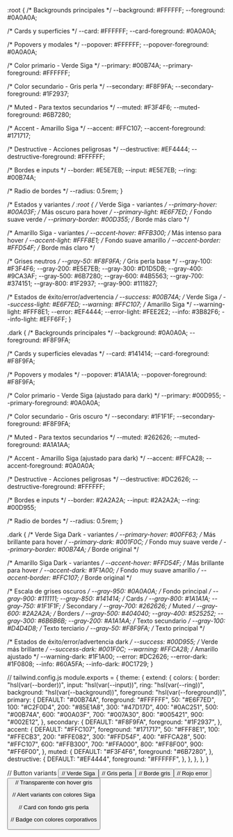 :root {
  /* Backgrounds principales */
  --background: #FFFFFF;
  --foreground: #0A0A0A;
  
  /* Cards y superficies */
  --card: #FFFFFF;
  --card-foreground: #0A0A0A;
  
  /* Popovers y modales */
  --popover: #FFFFFF;
  --popover-foreground: #0A0A0A;
  
  /* Color primario - Verde Siga */
  --primary: #00B74A;
  --primary-foreground: #FFFFFF;
  
  /* Color secundario - Gris perla */
  --secondary: #F8F9FA;
  --secondary-foreground: #1F2937;
  
  /* Muted - Para textos secundarios */
  --muted: #F3F4F6;
  --muted-foreground: #6B7280;
  
  /* Accent - Amarillo Siga */
  --accent: #FFC107;
  --accent-foreground: #171717;
  
  /* Destructive - Acciones peligrosas */
  --destructive: #EF4444;
  --destructive-foreground: #FFFFFF;
  
  /* Bordes e inputs */
  --border: #E5E7EB;
  --input: #E5E7EB;
  --ring: #00B74A;
  
  /* Radio de bordes */
  --radius: 0.5rem;
}






/* Estados y variantes */
:root {
  /* Verde Siga - variantes */
  --primary-hover: #00A03F;     /* Más oscuro para hover */
  --primary-light: #E6F7ED;     /* Fondo suave verde */
  --primary-border: #00D355;    /* Borde más claro */
  
  /* Amarillo Siga - variantes */
  --accent-hover: #FFB300;      /* Más intenso para hover */
  --accent-light: #FFF8E1;      /* Fondo suave amarillo */
  --accent-border: #FFD54F;     /* Borde más claro */
  
  /* Grises neutros */
  --gray-50: #F8F9FA;   /* Gris perla base */
  --gray-100: #F3F4F6;
  --gray-200: #E5E7EB;
  --gray-300: #D1D5DB;
  --gray-400: #9CA3AF;
  --gray-500: #6B7280;
  --gray-600: #4B5563;
  --gray-700: #374151;
  --gray-800: #1F2937;
  --gray-900: #111827;
  
  /* Estados de éxito/error/advertencia */
  --success: #00B74A;           /* Verde Siga */
  --success-light: #E6F7ED;
  --warning: #FFC107;           /* Amarillo Siga */
  --warning-light: #FFF8E1;
  --error: #EF4444;
  --error-light: #FEE2E2;
  --info: #3B82F6;
  --info-light: #EFF6FF;
}









.dark {
  /* Backgrounds principales */
  --background: #0A0A0A;
  --foreground: #F8F9FA;
  
  /* Cards y superficies elevadas */
  --card: #141414;
  --card-foreground: #F8F9FA;
  
  /* Popovers y modales */
  --popover: #1A1A1A;
  --popover-foreground: #F8F9FA;
  
  /* Color primario - Verde Siga (ajustado para dark) */
  --primary: #00D955;
  --primary-foreground: #0A0A0A;
  
  /* Color secundario - Gris oscuro */
  --secondary: #1F1F1F;
  --secondary-foreground: #F8F9FA;
  
  /* Muted - Para textos secundarios */
  --muted: #262626;
  --muted-foreground: #A1A1AA;
  
  /* Accent - Amarillo Siga (ajustado para dark) */
  --accent: #FFCA28;
  --accent-foreground: #0A0A0A;
  
  /* Destructive - Acciones peligrosas */
  --destructive: #DC2626;
  --destructive-foreground: #FFFFFF;
  
  /* Bordes e inputs */
  --border: #2A2A2A;
  --input: #2A2A2A;
  --ring: #00D955;
  
  /* Radio de bordes */
  --radius: 0.5rem;
}

.dark {
  /* Verde Siga Dark - variantes */
  --primary-hover: #00FF63;     /* Más brillante para hover */
  --primary-dark: #001F0C;      /* Fondo muy suave verde */
  --primary-border: #00B74A;    /* Borde original */
  
  /* Amarillo Siga Dark - variantes */
  --accent-hover: #FFD54F;      /* Más brillante para hover */
  --accent-dark: #1F1A00;       /* Fondo muy suave amarillo */
  --accent-border: #FFC107;     /* Borde original */
  
  /* Escala de grises oscuros */
  --gray-950: #0A0A0A;   /* Fondo principal */
  --gray-900: #111111;
  --gray-850: #141414;   /* Cards */
  --gray-800: #1A1A1A;
  --gray-750: #1F1F1F;   /* Secondary */
  --gray-700: #262626;   /* Muted */
  --gray-600: #2A2A2A;   /* Borders */
  --gray-500: #404040;
  --gray-400: #525252;
  --gray-300: #6B6B6B;
  --gray-200: #A1A1AA;   /* Texto secundario */
  --gray-100: #D4D4D8;   /* Texto terciario */
  --gray-50: #F8F9FA;    /* Texto principal */
  
  /* Estados de éxito/error/advertencia dark */
  --success: #00D955;           /* Verde más brillante */
  --success-dark: #001F0C;
  --warning: #FFCA28;           /* Amarillo ajustado */
  --warning-dark: #1F1A00;
  --error: #DC2626;
  --error-dark: #1F0808;
  --info: #60A5FA;
  --info-dark: #0C1729;
}


// tailwind.config.js
module.exports = {
  theme: {
    extend: {
      colors: {
        border: "hsl(var(--border))",
        input: "hsl(var(--input))",
        ring: "hsl(var(--ring))",
        background: "hsl(var(--background))",
        foreground: "hsl(var(--foreground))",
        primary: {
          DEFAULT: "#00B74A",
          foreground: "#FFFFFF",
          50: "#E6F7ED",
          100: "#C2F0D4",
          200: "#85E1A8",
          300: "#47D17D",
          400: "#0AC251",
          500: "#00B74A",
          600: "#00A03F",
          700: "#007A30",
          800: "#005421",
          900: "#002E12",
        },
        secondary: {
          DEFAULT: "#F8F9FA",
          foreground: "#1F2937",
        },
        accent: {
          DEFAULT: "#FFC107",
          foreground: "#171717",
          50: "#FFF8E1",
          100: "#FFECB3",
          200: "#FFE082",
          300: "#FFD54F",
          400: "#FFCA28",
          500: "#FFC107",
          600: "#FFB300",
          700: "#FFA000",
          800: "#FF8F00",
          900: "#FF6F00",
        },
        muted: {
          DEFAULT: "#F3F4F6",
          foreground: "#6B7280",
        },
        destructive: {
          DEFAULT: "#EF4444",
          foreground: "#FFFFFF",
        },
      },
    },
  },
}



// Button variants
<Button variant="default">      // Verde Siga
<Button variant="secondary">    // Gris perla
<Button variant="outline">      // Borde gris
<Button variant="destructive">  // Rojo error
<Button variant="ghost">        // Transparente con hover gris

// Alert variants con colores Siga
<Alert className="border-green-500 bg-green-50">
<Alert className="border-yellow-500 bg-yellow-50">

// Card con fondo gris perla
<Card className="bg-gray-50">

// Badge con colores corporativos
<Badge className="bg-green-500 text-white">
<Badge className="bg-yellow-500 text-gray-900">